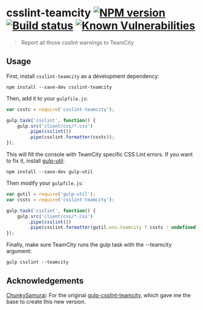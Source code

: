 # csslint-teamcity [![NPM version][npm-image]][npm-url] [![Build status][travis-image]][travis-url] [![Known Vulnerabilities][snyk-image]][snyk-url]
> Report all those csslint warnings to TeamCity

## Usage

First, install `csslint-teamcity` as a development dependency:

```shell
npm install --save-dev csslint-teamcity
```

Then, add it to your `gulpfile.js`:

```javascript
var csstc = require('csslint-teamcity');

gulp.task('csslint', function() {
	gulp.src('client/css/*.css')
		.pipe(csslint())
		.pipe(csslint.formatter(csstc));
});
```

This will fill the console with TeamCity specific CSS Lint errors. If you want to fix it, install [gulp-util](https://github.com/gulpjs/gulp-util):

```shell
npm install --save-dev gulp-util
```

Then modify your `gulpfile.js`:

```javascript
var gutil = require('gulp-util');
var csstc = require('csslint-teamcity');

gulp.task('csslint', function() {
	gulp.src('client/css/*.css')
		.pipe(csslint())
		.pipe(csslint.formatter(gutil.env.teamcity ? csstc : undefined));
});
```

Finally, make sure TeamCity runs the gulp task with the --teamcity argument:

```shell
gulp csslint --teamcity
```

## Acknowledgements
[ChunkySamurai](https://github.com/ChunkySamurai): For the original [gulp-csslint-teamcity](https://github.com/ChunkySamurai/gulp-csslint-teamcity), which gave me the base to create this new version.

[npm-url]: https://www.npmjs.com/package/csslint-teamcity
[npm-image]: https://badge.fury.io/js/csslint-teamcity.svg
[travis-url]: https://travis-ci.org/FizzBuzz791/csslint-teamcity
[travis-image]: https://travis-ci.org/FizzBuzz791/csslint-teamcity.svg?branch=master
[snyk-image]: https://snyk.io/test/github/fizzbuzz791/csslint-teamcity/badge.svg
[snyk-url]: https://snyk.io/test/github/fizzbuzz791/csslint-teamcity